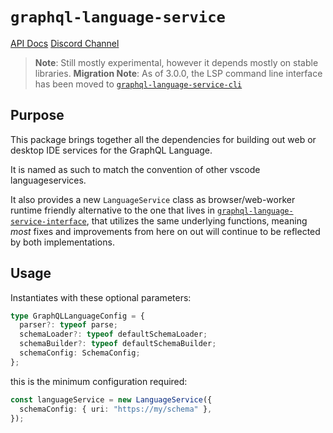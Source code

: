 # `graphql-language-service`

[API Docs](https://graphiql-test.netlify.app/typedoc/modules/graphql_language_service.html)
[Discord Channel](https://discord.gg/wkQCKwazxj)

> **Note**: Still mostly experimental, however it depends mostly on stable libraries.
> **Migration Note**: As of 3.0.0, the LSP command line interface has been moved to [`graphql-language-service-cli`](../graphql-language-service-cli)

## Purpose

This package brings together all the dependencies for building out web or desktop IDE services for the GraphQL Language.

It is named as such to match the convention of other vscode languageservices.

It also provides a new `LanguageService` class as browser/web-worker runtime friendly alternative to the one that lives in [`graphql-language-service-interface`](../graphql-language-service-cli), that utilizes the same underlying functions, meaning _most_ fixes and improvements from here on out will continue to be reflected by both implementations.

## Usage

Instantiates with these optional parameters:

```ts
type GraphQLLanguageConfig = {
  parser?: typeof parse;
  schemaLoader?: typeof defaultSchemaLoader;
  schemaBuilder?: typeof defaultSchemaBuilder;
  schemaConfig: SchemaConfig;
};
```

this is the minimum configuration required:

```ts
const languageService = new LanguageService({
  schemaConfig: { uri: "https://my/schema" },
});
```
